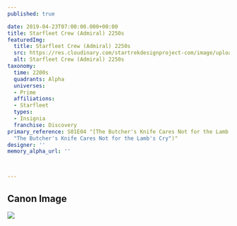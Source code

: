 ```yaml
---
published: true

date: 2019-04-23T07:00:00.000+00:00
title: Starfleet Crew (Admiral) 2250s
featuredImg:
  title: Starfleet Crew (Admiral) 2250s
  src: https://res.cloudinary.com/startrekdesignproject-com/image/upload/v1556073167/StarfleetCrewAdmiral2250s.png
  alt: Starfleet Crew (Admiral) 2250s
taxonomy:
  time: 2200s
  quadrants: Alpha
  universes:
  - Prime
  affiliations:
  - Starfleet
  types:
  - Insignia
  franchise: Discovery
primary_reference: S01E04 "[The Butcher's Knife Cares Not for the Lamb's Cry](https://memory-alpha.fandom.com/wiki/The_Butcher%27s_Knife_Cares_Not_for_the_Lamb%27s_Cry
  "The Butcher's Knife Cares Not for the Lamb's Cry")"
designer: ''
memory_alpha_url: ''



---
```

## Canon Image

![](https://res.cloudinary.com/startrekdesignproject-com/image/upload/v1638935701/Starfleet-Admiral-2250s-1.jpg)